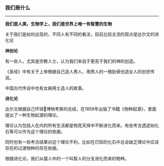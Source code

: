 ### 我们是什么

---

**我们是人类，生物学上，我们是世界上唯一有智慧的生物**

关于我们是如何出现的，不同人有不同的看法，目前比较主流的观点是达尔文的进化论



**神创论**

有一些人，尤其是宗教人士，认为我们来自于更高于我们的神的创造。

《圣经》中有关于上帝根据自己造人男人，用男人的一根肋骨创造女人的创世传说。

中国古代传说中也有女娲用土造人的故事。



**进化论**

达尔文根据自己环球博物考察的总结，在1859年出版了书籍《物种起源》，里面提出了一种生物起源的理论。

理论认为包括人在内的所有生活都是物竞天择中不断进化而来。有些考古遗迹如化石等可以作为这个理论的依据。

同时也有一些考古结果对这个理论不利，比如在已知的化石中总会缺乏理论中应该存在的过渡物种的存在依据。

根据进化论，我们从猿人中的一个叫智人的分支进化而来的物种。



